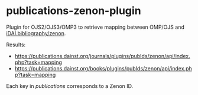 # publications-zenon-plugin
Plugin for OJS2/OJS3/OMP3 to retrieve mapping between OMP/OJS and [iDAI.bibliography/zenon](https://zenon.dainst.org).

Results: 
* https://publications.dainst.org/journals/plugins/pubIds/zenon/api/index.php?task=mapping 
* https://publications.dainst.org/books/plugins/pubIds/zenon/api/index.php?task=mapping


Each key in _publications_ corresponds to a Zenon ID.
